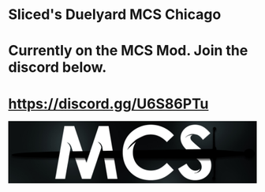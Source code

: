 # Sliced's Duelyard MCS Chicago

# Currently on the MCS Mod. Join the discord below.

# https://discord.gg/U6S86PTu

![](https://raw.githubusercontent.com/SlicedNugget/MCSDiscordMOTD/4bd756c7e4fa7a8e53e4e3a2cf432eac8053b635/68747470733a2f2f63646e2e646973636f72646170702e636f6d2f6174746163686d656e74732f3938323230313637313633373636333735342f313132383838313232323438333938343435342f4d43535f42616e6e65722e706e673f65783d36373332313964312669733d.png)

